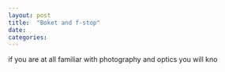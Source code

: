 ```yaml
---
layout: post
title:  "Boket and f-stop"
date:
categories:
---
```


if you are at all familiar with photography and optics you will kno
